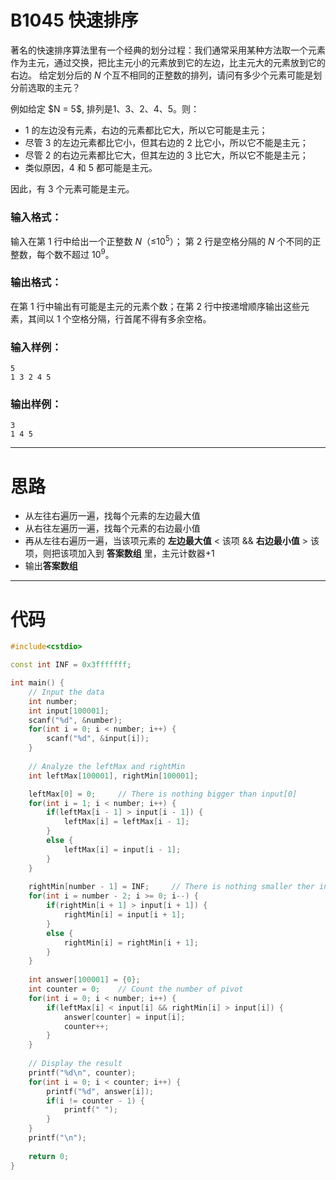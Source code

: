 # B1045 快速排序

著名的快速排序算法里有一个经典的划分过程：我们通常采用某种方法取一个元素作为主元，通过交换，把比主元小的元素放到它的左边，比主元大的元素放到它的右边。 给定划分后的 *N* 个互不相同的正整数的排列，请问有多少个元素可能是划分前选取的主元？

例如给定 &#36;N = 5&#36;, 排列是1、3、2、4、5。则：

- 1 的左边没有元素，右边的元素都比它大，所以它可能是主元；
- 尽管 3 的左边元素都比它小，但其右边的 2 比它小，所以它不能是主元；
- 尽管 2 的右边元素都比它大，但其左边的 3 比它大，所以它不能是主元；
- 类似原因，4 和 5 都可能是主元。

因此，有 3 个元素可能是主元。

### 输入格式：

输入在第 1 行中给出一个正整数 *N*（≤10<sup>5</sup>）； 第 2 行是空格分隔的 *N* 个不同的正整数，每个数不超过 10<sup>9</sup>。

### 输出格式：

在第 1 行中输出有可能是主元的元素个数；在第 2 行中按递增顺序输出这些元素，其间以 1 个空格分隔，行首尾不得有多余空格。

### 输入样例：

```in
5
1 3 2 4 5 
```

### 输出样例：

```out
3
1 4 5
```

---

# 思路

- 从左往右遍历一遍，找每个元素的左边最大值
- 从右往左遍历一遍，找每个元素的右边最小值
- 再从左往右遍历一遍，当该项元素的 **左边最大值** < 该项 && **右边最小值** > 该项，则把该项加入到 **答案数组** 里，主元计数器+1
- 输出**答案数组**

---

# 代码

```cpp
#include<cstdio>

const int INF = 0x3fffffff;

int main() {
	// Input the data
	int number;
	int input[100001];
	scanf("%d", &number);
	for(int i = 0; i < number; i++) {
		scanf("%d", &input[i]);
	}
	
	// Analyze the leftMax and rightMin
	int leftMax[100001], rightMin[100001];

	leftMax[0] = 0;		// There is nothing bigger than input[0]
	for(int i = 1; i < number; i++) {
		if(leftMax[i - 1] > input[i - 1]) {
			leftMax[i] = leftMax[i - 1];
		}
		else {
			leftMax[i] = input[i - 1];
		}
	}
	
	rightMin[number - 1] = INF; 	// There is nothing smaller ther input[number - 1]
	for(int i = number - 2; i >= 0; i--) {
		if(rightMin[i + 1] > input[i + 1]) {
			rightMin[i] = input[i + 1];
		}
		else {
			rightMin[i] = rightMin[i + 1];
		}
	}
	
	int answer[100001] = {0};
	int counter = 0;	// Count the number of pivot
	for(int i = 0; i < number; i++) {
		if(leftMax[i] < input[i] && rightMin[i] > input[i]) {
			answer[counter] = input[i];
			counter++;
		}
	}
	
	// Display the result
	printf("%d\n", counter);
	for(int i = 0; i < counter; i++) {
		printf("%d", answer[i]);
		if(i != counter - 1) {
			printf(" ");
		}
	}
	printf("\n");
	
	return 0;
}
```

